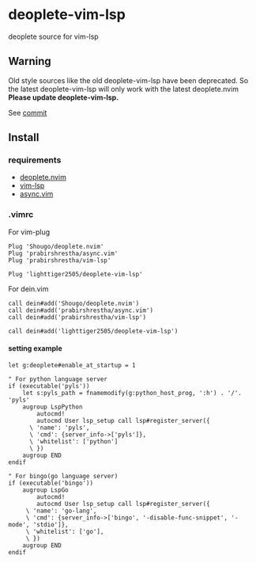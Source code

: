 # deoplete-vim-lsp

deoplete source for vim-lsp

## Warning

Old style sources like the old deoplete-vim-lsp have been deprecated.
So the latest deoplete-vim-lsp will only work with the latest deoplete.nvim
**Please update deoplete-vim-lsp.**

See [commit](https://github.com/Shougo/deoplete.nvim/commit/7f1d4d8b1f5dbf344f2d0d1f4b8c5d6a0aaa24a6)

## Install

### requirements

- [deoplete.nvim](https://github.com/Shougo/deoplete.nvim)
- [vim-lsp](https://github.com/prabirshrestha/vim-lsp)
- [async.vim](https://github.com/prabirshrestha/async.vim)

### .vimrc

For vim-plug

```vim
Plug 'Shougo/deoplete.nvim'
Plug 'prabirshrestha/async.vim'
Plug 'prabirshrestha/vim-lsp'

Plug 'lighttiger2505/deoplete-vim-lsp'
```

For dein.vim

```vim
call dein#add('Shougo/deoplete.nvim')
call dein#add('prabirshrestha/async.vim')
call dein#add('prabirshrestha/vim-lsp')

call dein#add('lighttiger2505/deoplete-vim-lsp')
```

#### setting example

```vim
let g:deoplete#enable_at_startup = 1

" For python language server
if (executable('pyls'))
    let s:pyls_path = fnamemodify(g:python_host_prog, ':h') . '/'. 'pyls'
    augroup LspPython
        autocmd!
        autocmd User lsp_setup call lsp#register_server({
      \ 'name': 'pyls',
      \ 'cmd': {server_info->['pyls']},
      \ 'whitelist': ['python']
      \ })
    augroup END
endif

" For bingo(go language server)
if (executable('bingo'))
    augroup LspGo
        autocmd!
        autocmd User lsp_setup call lsp#register_server({
     \ 'name': 'go-lang',
     \ 'cmd': {server_info->['bingo', '-disable-func-snippet', '-mode', 'stdio']},
     \ 'whitelist': ['go'],
     \ })
    augroup END
endif
```

